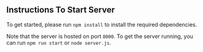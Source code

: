 ## Instructions To Start Server
To get started, please run ``npm install`` to install the required dependencies.

Note that the server is hosted on port ``8000``. To get the server running, you can run ``npm run start`` or ``node server.js``.
